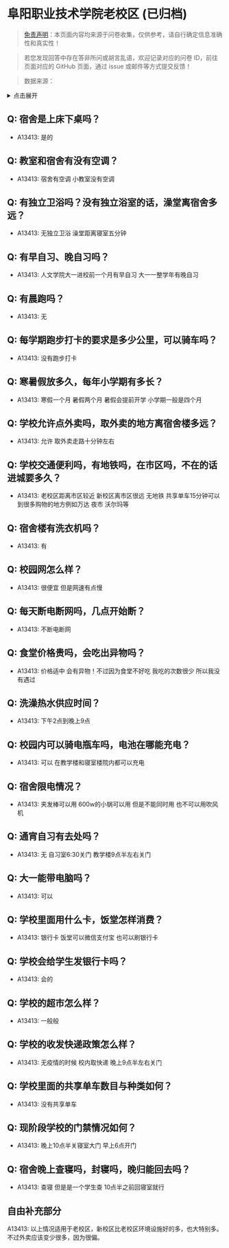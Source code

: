 # 阜阳职业技术学院老校区 (已归档)

> [免责声明](https://colleges.chat/#_3)：本页面内容均来源于问卷收集，仅供参考，请自行确定信息准确性和真实性！

> 若您发现回答中存在答非所问或胡言乱语，欢迎记录对应的问卷 ID，前往页面对应的 GitHub 页面，通过 issue 或邮件等方式提交反馈！

> 数据来源：

<details><summary>点击展开</summary>
<ul>
<li>A13413: 匿名 (2022 年 06 月)</li>
</ul>
</details>

## Q: 宿舍是上床下桌吗？

- A13413: 是的

## Q: 教室和宿舍有没有空调？

- A13413: 宿舍有空调 小教室没有空调

## Q: 有独立卫浴吗？没有独立浴室的话，澡堂离宿舍多远？

- A13413: 无独立卫浴 澡堂距离寝室五分钟

## Q: 有早自习、晚自习吗？

- A13413: 人文学院大一进校前一个月有早自习 大一一整学年有晚自习

## Q: 有晨跑吗？

- A13413: 无

## Q: 每学期跑步打卡的要求是多少公里，可以骑车吗？

- A13413: 没有跑步打卡

## Q: 寒暑假放多久，每年小学期有多长？

- A13413: 寒假一个月 暑假两个月 暑假会提前开学 小学期一般是四个月

## Q: 学校允许点外卖吗，取外卖的地方离宿舍楼多远？

- A13413: 允许 取外卖走路十分钟左右

## Q: 学校交通便利吗，有地铁吗，在市区吗，不在的话进城要多久？

- A13413: 老校区距离市区较近 新校区离市区很远 无地铁 共享单车15分钟可以到很多购物的地方例如万达 夜市 沃尔玛等

## Q: 宿舍楼有洗衣机吗？

- A13413: 有

## Q: 校园网怎么样？

- A13413: 很便宜 但是网速有点慢

## Q: 每天断电断网吗，几点开始断？

- A13413: 不断电断网

## Q: 食堂价格贵吗，会吃出异物吗？

- A13413: 价格适中 会有异物！不过因为食堂不好吃 我吃的次数很少 所以我没有遇过

## Q: 洗澡热水供应时间？

- A13413: 下午2点到晚上9点

## Q: 校园内可以骑电瓶车吗，电池在哪能充电？

- A13413: 可以 在教学楼和寝室楼院内都可以充电

## Q: 宿舍限电情况？

- A13413: 夹发棒可以用 600w的小锅可以用 但是不能同时用 也不可以用吹风机

## Q: 通宵自习有去处吗？

- A13413: 无 自习室6:30关门 教学楼9点半左右关门

## Q: 大一能带电脑吗？

- A13413: 可以

## Q: 学校里面用什么卡，饭堂怎样消费？

- A13413: 银行卡 饭堂可以微信支付宝 也可以刷银行卡

## Q: 学校会给学生发银行卡吗？

- A13413: 会的

## Q: 学校的超市怎么样？

- A13413: 一般般

## Q: 学校的收发快递政策怎么样？

- A13413: 无疫情的时候 校内取快递 晚上9点半左右关门

## Q: 学校里面的共享单车数目与种类如何？

- A13413: 没有共享单车

## Q: 现阶段学校的门禁情况如何？

- A13413: 晚上10点半关寝室大门 早上6点开门

## Q: 宿舍晚上查寝吗，封寝吗，晚归能回去吗？

- A13413: 查寝 但是是一个学生查 10点半之前回寝室就行

## 自由补充部分

A13413: 以上情况适用于老校区，新校区比老校区环境设施好的多，也大特别多。不过外卖应该变少很多，因为很偏。